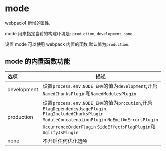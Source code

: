 # mode

webpack4 新增的属性.

mode 用来指定当前的构建环境是: `production`, `development`, `none`

设置 mode 可以使用 webpack 内置的函数,默认值为`production`.

## mode 的内置函数功能

| 选项        | 描述                                                                                                                                                                                                                        |
| :---------- | --------------------------------------------------------------------------------------------------------------------------------------------------------------------------------------------------------------------------- |
| development | 设置`process.env.NODE_ENV`的值为`development`,开启`NamedChunksPlugin`和`NamedModulesPlugin`                                                                                                                                 |
| production  | 设置`process.env.NODE_ENV`的值为`procution`,开启`FlagDependencyUsagePlugin` `FlagIncludedChunksPlugin` `ModuleConcatenationPlugin` `NoEmitOnErrorsPlugin` `OccurrenceOrderPlugin` `SideEffectsFlagPlugin`和`UglifyJsPlugin` |
| none        | 不开启任何优化选项                                                                                                                                                                                                          |
